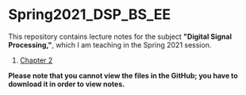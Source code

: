 # Spring2021_DSP_BS_EE

This repository contains lecture notes for the subject **"Digital Signal Processing,"**, which I am teaching in the Spring 2021 session.

1. [Chapter 2](https://github.com/ImranNust/Spring2021_DSP_BS_EE/blob/main/Chapter2_DiscreteTimeSignalsInTheTimeDomain.pdf)



**Please note that you cannot view the files in the GitHub; you have to download it in order to view notes.**